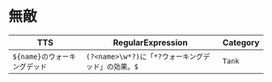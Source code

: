 # 無敵

| TTS | RegularExpression | Category |
| --- | --- | --- |
| `${name}のウォーキングデッド` | `(?<name>\w*?)に「*?ウォーキングデッド」の効果。$` | `Tank` |
